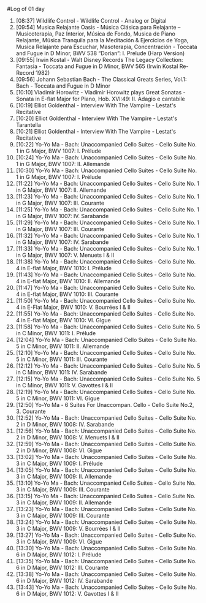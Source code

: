 #Log of 01 day

1. [08:37] Wildlife Control - Wildlife Control - Analog or Digital
1. [09:54] Musica Relajante Oasis - Música Clásica para Relajante – Musicoterapia, Paz Interior, Música de Fondo, Musica de Piano Relajante, Música Tranquila para la Meditación & Ejercicios de Yoga, Musica Relajante para Escuchar, Masoterapia, Concentración - Toccata and Fugue in D Minor, BWV 538 “Dorian”: I. Prelude (Harp Version)
1. [09:55] Irwin Kostal - Walt Disney Records The Legacy Collection: Fantasia - Toccata and Fugue in D Minor, BWV 565 (Irwin Kostal Re-Record 1982)
1. [09:56] Johann Sebastian Bach - The Classical Greats Series, Vol.1: Bach - Toccata and Fugue in D Minor
1. [10:10] Vladimir Horowitz - Vladimir Horowitz plays Great Sonatas - Sonata in E-flat Major for Piano, Hob. XVI:49: II. Adagio e cantabile
1. [10:19] Elliot Goldenthal - Interview With The Vampire - Lestat's Recitative
1. [10:20] Elliot Goldenthal - Interview With The Vampire - Lestat's Tarantella
1. [10:21] Elliot Goldenthal - Interview With The Vampire - Lestat's Recitative
1. [10:22] Yo-Yo Ma - Bach: Unaccompanied Cello Suites - Cello Suite No. 1 in G Major, BWV 1007: I. Prélude
1. [10:24] Yo-Yo Ma - Bach: Unaccompanied Cello Suites - Cello Suite No. 1 in G Major, BWV 1007: II. Allemande
1. [10:30] Yo-Yo Ma - Bach: Unaccompanied Cello Suites - Cello Suite No. 1 in G Major, BWV 1007: I. Prélude
1. [11:22] Yo-Yo Ma - Bach: Unaccompanied Cello Suites - Cello Suite No. 1 in G Major, BWV 1007: II. Allemande
1. [11:23] Yo-Yo Ma - Bach: Unaccompanied Cello Suites - Cello Suite No. 1 in G Major, BWV 1007: III. Courante
1. [11:25] Yo-Yo Ma - Bach: Unaccompanied Cello Suites - Cello Suite No. 1 in G Major, BWV 1007: IV. Sarabande
1. [11:29] Yo-Yo Ma - Bach: Unaccompanied Cello Suites - Cello Suite No. 1 in G Major, BWV 1007: III. Courante
1. [11:32] Yo-Yo Ma - Bach: Unaccompanied Cello Suites - Cello Suite No. 1 in G Major, BWV 1007: IV. Sarabande
1. [11:33] Yo-Yo Ma - Bach: Unaccompanied Cello Suites - Cello Suite No. 1 in G Major, BWV 1007: V. Menuets I & II
1. [11:38] Yo-Yo Ma - Bach: Unaccompanied Cello Suites - Cello Suite No. 4 in E-flat Major, BWV 1010: I. Prélude
1. [11:43] Yo-Yo Ma - Bach: Unaccompanied Cello Suites - Cello Suite No. 4 in E-flat Major, BWV 1010: II. Allemande
1. [11:47] Yo-Yo Ma - Bach: Unaccompanied Cello Suites - Cello Suite No. 4 in E-flat Major, BWV 1010: III. Courante
1. [11:50] Yo-Yo Ma - Bach: Unaccompanied Cello Suites - Cello Suite No. 4 in E-Flat Major, BWV 1010: V. Bourrées I & II
1. [11:55] Yo-Yo Ma - Bach: Unaccompanied Cello Suites - Cello Suite No. 4 in E-flat Major, BWV 1010: VI. Gigue
1. [11:58] Yo-Yo Ma - Bach: Unaccompanied Cello Suites - Cello Suite No. 5 in C Minor, BWV 1011: I. Prélude
1. [12:04] Yo-Yo Ma - Bach: Unaccompanied Cello Suites - Cello Suite No. 5 in C Minor, BWV 1011: II. Allemande
1. [12:10] Yo-Yo Ma - Bach: Unaccompanied Cello Suites - Cello Suite No. 5 in C Minor, BWV 1011: III. Courante
1. [12:12] Yo-Yo Ma - Bach: Unaccompanied Cello Suites - Cello Suite No. 5 in C Minor, BWV 1011: IV. Sarabande
1. [12:15] Yo-Yo Ma - Bach: Unaccompanied Cello Suites - Cello Suite No. 5 in C Minor, BWV 1011: V. Gavottes I & II
1. [12:19] Yo-Yo Ma - Bach: Unaccompanied Cello Suites - Cello Suite No. 5 in C Minor, BWV 1011: VI. Gigue
1. [12:50] Yo-Yo Ma - 6 Suites For Unaccompan. Cello - Cello Suite No.2, 3. Courante
1. [12:52] Yo-Yo Ma - Bach: Unaccompanied Cello Suites - Cello Suite No. 2 in D Minor, BWV 1008: IV. Sarabande
1. [12:56] Yo-Yo Ma - Bach: Unaccompanied Cello Suites - Cello Suite No. 2 in D Minor, BWV 1008: V. Menuets I & II
1. [12:59] Yo-Yo Ma - Bach: Unaccompanied Cello Suites - Cello Suite No. 2 in D Minor, BWV 1008: VI. Gigue
1. [13:02] Yo-Yo Ma - Bach: Unaccompanied Cello Suites - Cello Suite No. 3 in C Major, BWV 1009: I. Prélude
1. [13:05] Yo-Yo Ma - Bach: Unaccompanied Cello Suites - Cello Suite No. 3 in C Major, BWV 1009: II. Allemande
1. [13:10] Yo-Yo Ma - Bach: Unaccompanied Cello Suites - Cello Suite No. 3 in C Major, BWV 1009: III. Courante
1. [13:15] Yo-Yo Ma - Bach: Unaccompanied Cello Suites - Cello Suite No. 3 in C Major, BWV 1009: II. Allemande
1. [13:23] Yo-Yo Ma - Bach: Unaccompanied Cello Suites - Cello Suite No. 3 in C Major, BWV 1009: III. Courante
1. [13:24] Yo-Yo Ma - Bach: Unaccompanied Cello Suites - Cello Suite No. 3 in C Major, BWV 1009: V. Bourrées I & II
1. [13:27] Yo-Yo Ma - Bach: Unaccompanied Cello Suites - Cello Suite No. 3 in C Major, BWV 1009: VI. Gigue
1. [13:30] Yo-Yo Ma - Bach: Unaccompanied Cello Suites - Cello Suite No. 6 in D Major, BWV 1012: I. Prélude
1. [13:35] Yo-Yo Ma - Bach: Unaccompanied Cello Suites - Cello Suite No. 6 in D Major, BWV 1012: III. Courante
1. [13:38] Yo-Yo Ma - Bach: Unaccompanied Cello Suites - Cello Suite No. 6 in D Major, BWV 1012: IV. Sarabande
1. [13:43] Yo-Yo Ma - Bach: Unaccompanied Cello Suites - Cello Suite No. 6 in D Major, BWV 1012: V. Gavottes I & II
